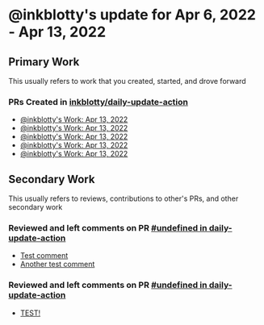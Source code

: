 # @inkblotty's update for Apr 6, 2022 - Apr 13, 2022

## Primary Work

This usually refers to work that you created, started, and drove forward

### PRs Created in [inkblotty/daily-update-action](https://github.com/inkblotty/daily-update-action)
- [@inkblotty's Work: Apr 13, 2022](https://github.com/inkblotty/daily-update-action/pull/18)
- [@inkblotty's Work: Apr 13, 2022](https://github.com/inkblotty/daily-update-action/pull/17)
- [@inkblotty's Work: Apr 13, 2022](https://github.com/inkblotty/daily-update-action/pull/15)
- [@inkblotty's Work: Apr 13, 2022](https://github.com/inkblotty/daily-update-action/pull/13)
- [@inkblotty's Work: Apr 13, 2022](https://github.com/inkblotty/daily-update-action/pull/12)

## Secondary Work

This usually refers to reviews, contributions to other's PRs, and other secondary work

### Reviewed and left comments on PR [#undefined in daily-update-action](/inkblotty/daily-update-action/pull/14)
- [Test comment](https://github.com/inkblotty/daily-update-action/pull/14#discussion_r849901479)
- [Another test comment](https://github.com/inkblotty/daily-update-action/pull/14#discussion_r849901578)
### Reviewed and left comments on PR [#undefined in daily-update-action](/inkblotty/daily-update-action/pull/16)
- [TEST!](https://github.com/inkblotty/daily-update-action/pull/16#discussion_r849914613)

